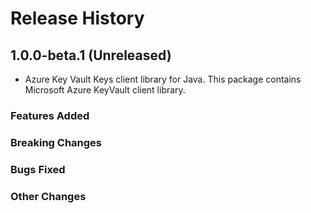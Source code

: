 # Release History

## 1.0.0-beta.1 (Unreleased)

- Azure Key Vault Keys client library for Java. This package contains Microsoft Azure KeyVault client library.

### Features Added

### Breaking Changes

### Bugs Fixed

### Other Changes
